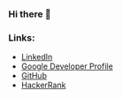 ### Hi there 👋

### Links:
- [LinkedIn](https://www.linkedin.com/in/miroslav-minev-43216145)
- [Google Developer Profile](https://google.dev/u/100886457646296158799)
- [GitHub](https://github.com/mir47)
- [HackerRank](https://www.hackerrank.com/minev_miro)

<!--
**mir47/mir47** is a ✨ _special_ ✨ repository because its `README.md` (this file) appears on your GitHub profile.

Here are some ideas to get you started:

- 🔭 I’m currently working on ...
- 🌱 I’m currently learning ...
- 👯 I’m looking to collaborate on ...
- 🤔 I’m looking for help with ...
- 💬 Ask me about ...
- 📫 How to reach me: ...
- 😄 Pronouns: ...
- ⚡ Fun fact: ...
-->
